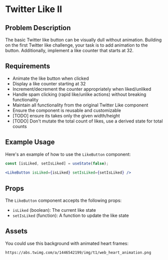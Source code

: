 # Twitter Like II

## Problem Description

The basic Twitter like button can be visually dull without animation. Building on the first Twitter like challenge, your task is to add animation to the button. Additionally, implement a like counter that starts at 32.

## Requirements

- Animate the like button when clicked
- Display a like counter starting at 32
- Increment/decrement the counter appropriately when liked/unliked
- Handle spam clicking (rapid like/unlike actions) without breaking functionality
- Maintain all functionality from the original Twitter Like component
- Ensure the component is reusable and customizable
- [TODO] ensure its takes only the given width/height
- [TODO] Don't mutate the total count of likes, use a derived state for total counts

## Example Usage

Here's an example of how to use the `LikeButton` component:

```jsx
const [isLiked, setIsLiked] = useState(false);
  
<LikeButton isLiked={isLiked} setIsLiked={setIsLiked} />
```

## Props

The `LikeButton` component accepts the following props:

- `isLiked` (boolean): The current like state
- `setIsLiked` (function): A function to update the like state

## Assets

You could use this background with animated heart frames:

```
https://abs.twimg.com/a/1446542199/img/t1/web_heart_animation.png
```